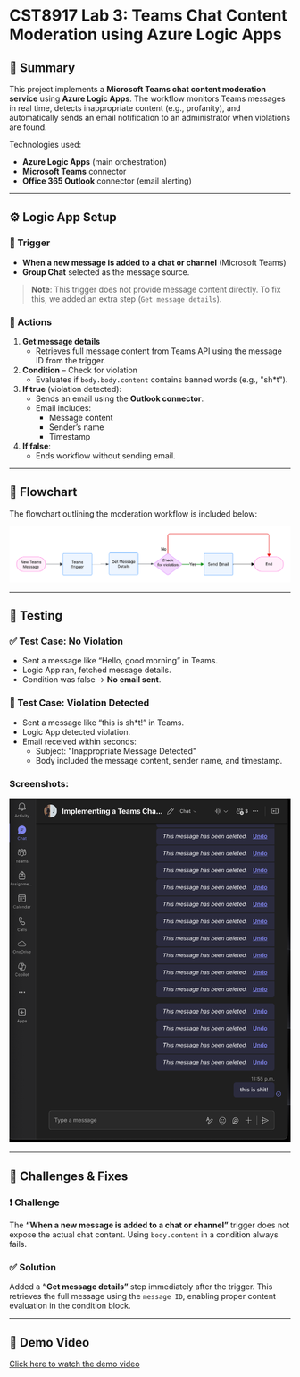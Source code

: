 <!-- 

Repo:
https://github.com/degu0055/Lab-3-Implementing-a-Teams-Chat-Content-Moderation-Service 

CHATGPT:
https://chatgpt.com/c/687829a9-0fc8-8001-b0e1-ee09db67923a

-->

# CST8917 Lab 3: Teams Chat Content Moderation using Azure Logic Apps

## 🧾 Summary

This project implements a **Microsoft Teams chat content moderation service** using **Azure Logic Apps**. The workflow monitors Teams messages in real time, detects inappropriate content (e.g., profanity), and automatically sends an email notification to an administrator when violations are found.

Technologies used:
- **Azure Logic Apps** (main orchestration)
- **Microsoft Teams** connector
- **Office 365 Outlook** connector (email alerting)

---

## ⚙️ Logic App Setup

### 🧩 Trigger
- **When a new message is added to a chat or channel** (Microsoft Teams)
- **Group Chat** selected as the message source.

> **Note**: This trigger does not provide message content directly. To fix this, we added an extra step (`Get message details`).

### 🔧 Actions
1. **Get message details**
   - Retrieves full message content from Teams API using the message ID from the trigger.
2. **Condition** – Check for violation
   - Evaluates if `body.body.content` contains banned words (e.g., "sh*t").
3. **If true** (violation detected):
   - Sends an email using the **Outlook connector**.
   - Email includes:
     - Message content
     - Sender’s name
     - Timestamp
4. **If false**:
   - Ends workflow without sending email.

---

## 🧠 Flowchart

The flowchart outlining the moderation workflow is included below:

![Moderation Flowchart](./flowchart2.png)

---

## 🧪 Testing

### ✅ Test Case: No Violation
- Sent a message like “Hello, good morning” in Teams.
- Logic App ran, fetched message details.
- Condition was false → **No email sent**.

### 🚫 Test Case: Violation Detected
- Sent a message like “this is sh*t!” in Teams.
- Logic App detected violation.
- Email received within seconds:
  - Subject: "Inappropriate Message Detected"
  - Body included the message content, sender name, and timestamp.

### Screenshots:
![Teams chat sample](./teamschat.png)

---

## 🧱 Challenges & Fixes

### ❗ Challenge
The **“When a new message is added to a chat or channel”** trigger does not expose the actual chat content. Using `body.content` in a condition always fails.

### ✅ Solution
Added a **“Get message details”** step immediately after the trigger. This retrieves the full message using the `message ID`, enabling proper content evaluation in the condition block.

---

## 🎥 Demo Video

[Click here to watch the demo video](https://drive.google.com/file/d/1i6ZysIWS9F1vXk0FH3tlo73U9D7uCDCC/view?usp=sharing)

